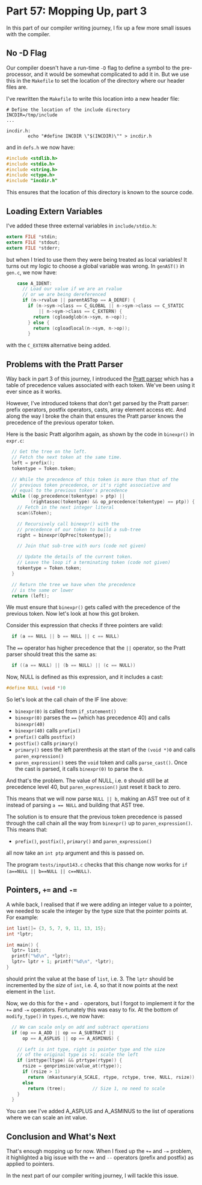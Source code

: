 # Part 57: Mopping Up, part 3

In this part of our compiler writing journey, I fix up a few more small
issues with the compiler.

## No -D Flag

Our compiler doesn't have a run-time `-D` flag to define a symbol to the
pre-processor, and it would be somewhat complicated to add it in. But we
use this in the `Makefile` to set the location of the directory where
our header files are.

I've rewritten the `Makefile` to write this location into a new header
file:

```
# Define the location of the include directory
INCDIR=/tmp/include
...

incdir.h:
        echo "#define INCDIR \"$(INCDIR)\"" > incdir.h
```

and in `defs.h` we now have:

```c
#include <stdlib.h>
#include <stdio.h>
#include <string.h>
#include <ctype.h>
#include "incdir.h"
```

This ensures that the location of this directory is known to the source
code.

## Loading Extern Variables

I've added these three external variables in `include/stdio.h`:

```c
extern FILE *stdin;
extern FILE *stdout;
extern FILE *stderr;
```

but when I tried to use them they were being treated as local variables!
It turns out my logic to choose a global variable was wrong. In
`genAST()` in `gen.c`, we now have:

```c
    case A_IDENT:
      // Load our value if we are an rvalue
      // or we are being dereferenced
      if (n->rvalue || parentASTop == A_DEREF) {
        if (n->sym->class == C_GLOBAL || n->sym->class == C_STATIC
            || n->sym->class == C_EXTERN) {
          return (cgloadglob(n->sym, n->op));
        } else {
          return (cgloadlocal(n->sym, n->op));
        }
```

with the `C_EXTERN` alternative being added.

## Problems with the Pratt Parser

Way back in part 3 of this journey, I introduced the
[Pratt parser](https://en.wikipedia.org/wiki/Pratt_parser)
which has a table of precedence values associated with each token.
We've been using it ever since as it works.

However, I've introduced tokens that don't get parsed
by the Pratt parser: prefix operators, postfix operators, casts,
array element access etc. And along the way I broke the chain that
ensures the Pratt parser knows the precedence of the previous operator
token.

Here is the basic Pratt algorihm again, as shown by the code in
`binexpr()` in `expr.c`:

```c
  // Get the tree on the left.
  // Fetch the next token at the same time.
  left = prefix();
  tokentype = Token.token;

  // While the precedence of this token is more than that of the
  // previous token precedence, or it's right associative and
  // equal to the previous token's precedence
  while ((op_precedence(tokentype) > ptp) ||
         (rightassoc(tokentype) && op_precedence(tokentype) == ptp)) {
    // Fetch in the next integer literal
    scan(&Token);

    // Recursively call binexpr() with the
    // precedence of our token to build a sub-tree
    right = binexpr(OpPrec[tokentype]);

    // Join that sub-tree with ours (code not given)

    // Update the details of the current token.
    // Leave the loop if a terminating token (code not given)
    tokentype = Token.token;
  }

  // Return the tree we have when the precedence
  // is the same or lower
  return (left);
```

We must ensure that `binexpr()` gets called with the precedence of
the previous token. Now let's look at how this got broken.

Consider this expression that checks if three pointers are valid:

```c
  if (a == NULL || b == NULL || c == NULL)
```

The `==` operator has higher precedence that the `||` operator, so the
Pratt parser should treat this the same as:

```c
  if ((a == NULL) || (b == NULL) || (c == NULL))
```

Now, NULL is defined as this expression, and it includes a cast:

```c
#define NULL (void *)0
```

So let's look at the call chain of the IF line above:

 + `binexpr(0)` is called from `if_statement()`
 + `binexpr(0)` parses the `==` (which has precedence 40) and
    calls `binexpr(40)`
 + `binexpr(40)` calls `prefix()`
 + `prefix()` calls `postfix()`
 + `postfix()` calls `primary()`
 + `primary()` sees the left parenthesis at the start of the `(void *)0`
    and calls `paren_expression()`
 + `paren_expression()` sees the `void` token and calls
   `parse_cast()`. Once the cast is parsed, it calls `binexpr(0)` to
    parse the `0`.

And that's the problem. The value of NULL, i.e. `0` should still be
at precedence level 40, but `paren_expression()` just reset it back to
zero.

This means that we will now parse `NULL || b`, making an AST tree out of
it instead of parsing `a == NULL` and building that AST tree.

The solution is to ensure that the previous token precedence is passed
through the call chain all the way from `binexpr()` up to 
`paren_expression()`. This means that:

 + `prefix()`, `postfix()`, `primary()` and `paren_expression()`

all now take an `int ptp` argument and this is passed on.

The program `tests/input143.c` checks that this change now works
for `if (a==NULL || b==NULL || c==NULL)`.

## Pointers, `+=` and `-=`

A while back, I realised that if we were adding an integer value to a
pointer, we needed to scale the integer by the type size that the pointer
points at. For example:

```c
int list[]= {3, 5, 7, 9, 11, 13, 15};
int *lptr;

int main() {
  lptr= list;
  printf("%d\n", *lptr);
  lptr= lptr + 1; printf("%d\n", *lptr);
}
```

should print the value at the base of `list`, i.e. 3. The `lptr` should
be incremented by the *size* of `int`, i.e. 4, so that it now points at
the next element in the `list`.

Now, we do this for the `+` and `-` operators, but I forgot to implement
it for the `+=` and `-=` operators. Fortunately this was easy to fix.
At the bottom of `modify_type()` in `types.c`, we now have:

```c
  // We can scale only on add and subtract operations
  if (op == A_ADD || op == A_SUBTRACT ||
      op == A_ASPLUS || op == A_ASMINUS) {

    // Left is int type, right is pointer type and the size
    // of the original type is >1: scale the left
    if (inttype(ltype) && ptrtype(rtype)) {
      rsize = genprimsize(value_at(rtype));
      if (rsize > 1)
        return (mkastunary(A_SCALE, rtype, rctype, tree, NULL, rsize));
      else
        return (tree);          // Size 1, no need to scale
    }
  }
```

You can see I've added A_ASPLUS and A_ASMINUS to the list of operations
where we can scale an int value.

## Conclusion and What's Next

That's enough mopping up for now. When I fixed up the `+=` and `-=` problem,
it highlighted a big issue with the `++` and `--` operators (prefix and
postfix) as applied to pointers.

In the next part of our compiler writing journey, I will tackle this issue.
